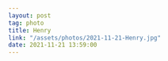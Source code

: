 ```yaml
---
layout: post
tag: photo
title: Henry
link: "/assets/photos/2021-11-21-Henry.jpg"
date: 2021-11-21 13:59:00
---
```

